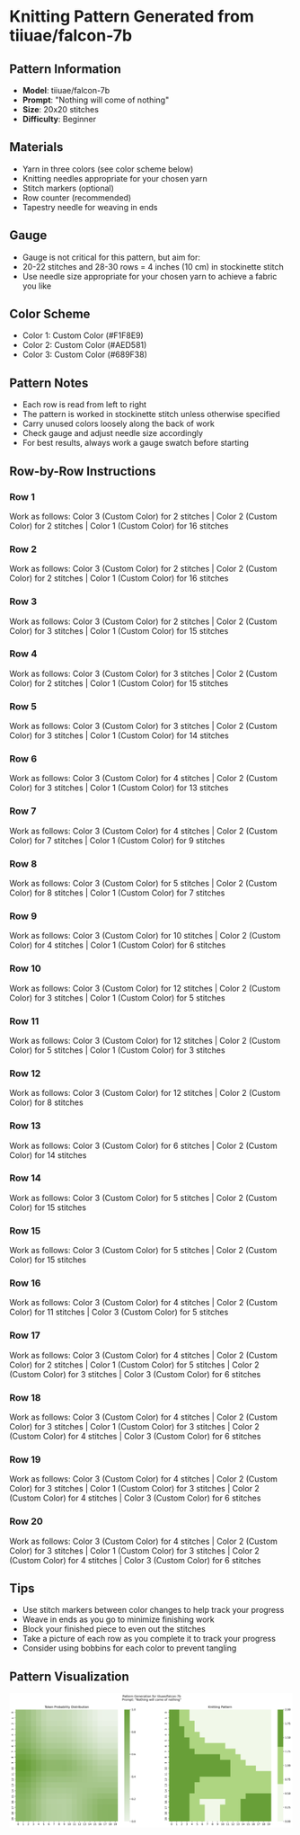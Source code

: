 # Knitting Pattern Generated from tiiuae/falcon-7b

## Pattern Information
- **Model**: tiiuae/falcon-7b
- **Prompt**: "Nothing will come of nothing"
- **Size**: 20x20 stitches
- **Difficulty**: Beginner

## Materials
- Yarn in three colors (see color scheme below)
- Knitting needles appropriate for your chosen yarn
- Stitch markers (optional)
- Row counter (recommended)
- Tapestry needle for weaving in ends

## Gauge
- Gauge is not critical for this pattern, but aim for:
- 20-22 stitches and 28-30 rows = 4 inches (10 cm) in stockinette stitch
- Use needle size appropriate for your chosen yarn to achieve a fabric you like

## Color Scheme
- Color 1: Custom Color (#F1F8E9)
- Color 2: Custom Color (#AED581)
- Color 3: Custom Color (#689F38)

## Pattern Notes
- Each row is read from left to right
- The pattern is worked in stockinette stitch unless otherwise specified
- Carry unused colors loosely along the back of work
- Check gauge and adjust needle size accordingly
- For best results, always work a gauge swatch before starting

## Row-by-Row Instructions

### Row 1
Work as follows: Color 3 (Custom Color) for 2 stitches | Color 2 (Custom Color) for 2 stitches | Color 1 (Custom Color) for 16 stitches

### Row 2
Work as follows: Color 3 (Custom Color) for 2 stitches | Color 2 (Custom Color) for 2 stitches | Color 1 (Custom Color) for 16 stitches

### Row 3
Work as follows: Color 3 (Custom Color) for 2 stitches | Color 2 (Custom Color) for 3 stitches | Color 1 (Custom Color) for 15 stitches

### Row 4
Work as follows: Color 3 (Custom Color) for 3 stitches | Color 2 (Custom Color) for 2 stitches | Color 1 (Custom Color) for 15 stitches

### Row 5
Work as follows: Color 3 (Custom Color) for 3 stitches | Color 2 (Custom Color) for 3 stitches | Color 1 (Custom Color) for 14 stitches

### Row 6
Work as follows: Color 3 (Custom Color) for 4 stitches | Color 2 (Custom Color) for 3 stitches | Color 1 (Custom Color) for 13 stitches

### Row 7
Work as follows: Color 3 (Custom Color) for 4 stitches | Color 2 (Custom Color) for 7 stitches | Color 1 (Custom Color) for 9 stitches

### Row 8
Work as follows: Color 3 (Custom Color) for 5 stitches | Color 2 (Custom Color) for 8 stitches | Color 1 (Custom Color) for 7 stitches

### Row 9
Work as follows: Color 3 (Custom Color) for 10 stitches | Color 2 (Custom Color) for 4 stitches | Color 1 (Custom Color) for 6 stitches

### Row 10
Work as follows: Color 3 (Custom Color) for 12 stitches | Color 2 (Custom Color) for 3 stitches | Color 1 (Custom Color) for 5 stitches

### Row 11
Work as follows: Color 3 (Custom Color) for 12 stitches | Color 2 (Custom Color) for 5 stitches | Color 1 (Custom Color) for 3 stitches

### Row 12
Work as follows: Color 3 (Custom Color) for 12 stitches | Color 2 (Custom Color) for 8 stitches

### Row 13
Work as follows: Color 3 (Custom Color) for 6 stitches | Color 2 (Custom Color) for 14 stitches

### Row 14
Work as follows: Color 3 (Custom Color) for 5 stitches | Color 2 (Custom Color) for 15 stitches

### Row 15
Work as follows: Color 3 (Custom Color) for 5 stitches | Color 2 (Custom Color) for 15 stitches

### Row 16
Work as follows: Color 3 (Custom Color) for 4 stitches | Color 2 (Custom Color) for 11 stitches | Color 3 (Custom Color) for 5 stitches

### Row 17
Work as follows: Color 3 (Custom Color) for 4 stitches | Color 2 (Custom Color) for 2 stitches | Color 1 (Custom Color) for 5 stitches | Color 2 (Custom Color) for 3 stitches | Color 3 (Custom Color) for 6 stitches

### Row 18
Work as follows: Color 3 (Custom Color) for 4 stitches | Color 2 (Custom Color) for 3 stitches | Color 1 (Custom Color) for 3 stitches | Color 2 (Custom Color) for 4 stitches | Color 3 (Custom Color) for 6 stitches

### Row 19
Work as follows: Color 3 (Custom Color) for 4 stitches | Color 2 (Custom Color) for 3 stitches | Color 1 (Custom Color) for 3 stitches | Color 2 (Custom Color) for 4 stitches | Color 3 (Custom Color) for 6 stitches

### Row 20
Work as follows: Color 3 (Custom Color) for 4 stitches | Color 2 (Custom Color) for 3 stitches | Color 1 (Custom Color) for 3 stitches | Color 2 (Custom Color) for 4 stitches | Color 3 (Custom Color) for 6 stitches

## Tips
- Use stitch markers between color changes to help track your progress
- Weave in ends as you go to minimize finishing work
- Block your finished piece to even out the stitches
- Take a picture of each row as you complete it to track your progress
- Consider using bobbins for each color to prevent tangling

## Pattern Visualization
![Pattern Visualization](pattern_falcon_7b_Nothing_will_come_of.png)